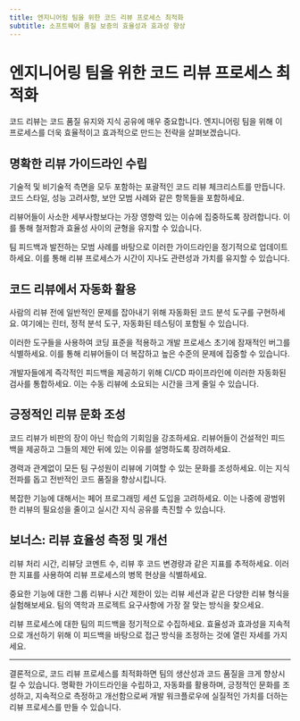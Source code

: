 ```yaml
---
title: 엔지니어링 팀을 위한 코드 리뷰 프로세스 최적화
subtitle: 소프트웨어 품질 보증의 효율성과 효과성 향상
---
```


# 엔지니어링 팀을 위한 코드 리뷰 프로세스 최적화

코드 리뷰는 코드 품질 유지와 지식 공유에 매우 중요합니다. 엔지니어링 팀을 위해 이 프로세스를 더욱 효율적이고 효과적으로 만드는 전략을 살펴보겠습니다.

## 명확한 리뷰 가이드라인 수립

기술적 및 비기술적 측면을 모두 포함하는 포괄적인 코드 리뷰 체크리스트를 만듭니다. 코드 스타일, 성능 고려사항, 보안 모범 사례와 같은 항목들을 포함하세요.

리뷰어들이 사소한 세부사항보다는 가장 영향력 있는 이슈에 집중하도록 장려합니다. 이를 통해 철저함과 효율성 사이의 균형을 유지할 수 있습니다.

팀 피드백과 발전하는 모범 사례를 바탕으로 이러한 가이드라인을 정기적으로 업데이트하세요. 이를 통해 리뷰 프로세스가 시간이 지나도 관련성과 가치를 유지할 수 있습니다.

## 코드 리뷰에서 자동화 활용

사람의 리뷰 전에 일반적인 문제를 잡아내기 위해 자동화된 코드 분석 도구를 구현하세요. 여기에는 린터, 정적 분석 도구, 자동화된 테스팅이 포함될 수 있습니다.

이러한 도구들을 사용하여 코딩 표준을 적용하고 개발 프로세스 초기에 잠재적인 버그를 식별하세요. 이를 통해 리뷰어들이 더 복잡하고 높은 수준의 문제에 집중할 수 있습니다.

개발자들에게 즉각적인 피드백을 제공하기 위해 CI/CD 파이프라인에 이러한 자동화된 검사를 통합하세요. 이는 수동 리뷰에 소요되는 시간을 크게 줄일 수 있습니다.

## 긍정적인 리뷰 문화 조성

코드 리뷰가 비판의 장이 아닌 학습의 기회임을 강조하세요. 리뷰어들이 건설적인 피드백을 제공하고 그들의 제안 뒤에 있는 이유를 설명하도록 장려하세요.

경력과 관계없이 모든 팀 구성원이 리뷰에 기여할 수 있는 문화를 조성하세요. 이는 지식 전파를 돕고 전반적인 코드 품질을 향상시킵니다.

복잡한 기능에 대해서는 페어 프로그래밍 세션 도입을 고려하세요. 이는 나중에 광범위한 리뷰의 필요성을 줄이고 실시간 지식 공유를 촉진할 수 있습니다.

## 보너스: 리뷰 효율성 측정 및 개선

리뷰 처리 시간, 리뷰당 코멘트 수, 리뷰 후 코드 변경량과 같은 지표를 추적하세요. 이러한 지표를 사용하여 리뷰 프로세스의 병목 현상을 식별하세요.

중요한 기능에 대한 그룹 리뷰나 시간 제한이 있는 리뷰 세션과 같은 다양한 리뷰 형식을 실험해보세요. 팀의 역학과 프로젝트 요구사항에 가장 잘 맞는 방식을 찾으세요.

리뷰 프로세스에 대한 팀의 피드백을 정기적으로 수집하세요. 효율성과 효과성을 지속적으로 개선하기 위해 이 피드백을 바탕으로 접근 방식을 조정하는 것에 열린 자세를 가지세요.

---

결론적으로, 코드 리뷰 프로세스를 최적화하면 팀의 생산성과 코드 품질을 크게 향상시킬 수 있습니다. 명확한 가이드라인을 수립하고, 자동화를 활용하며, 긍정적인 문화를 조성하고, 지속적으로 측정하고 개선함으로써 개발 워크플로우에 실질적인 가치를 더하는 리뷰 프로세스를 만들 수 있습니다.
